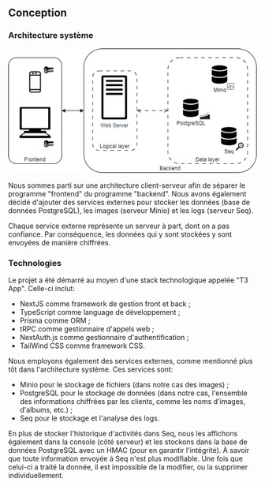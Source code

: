 ## Conception

### Architecture système

![diagram](./assets/system_architecture.png)

Nous sommes parti sur une architecture client-serveur afin de séparer le programme "frontend" du programme "backend".
Nous avons également décidé d'ajouter des services externes pour stocker les données (base de données PostgreSQL), les images (serveur Minio) et les logs (serveur Seq).

Chaque service externe représente un serveur à part, dont on a pas confiance. Par conséquence, les données qui y sont stockées y sont envoyées de manière chiffrées.

### Technologies

Le projet a été démarré au moyen d'une stack technologique appelée "T3 App". Celle-ci inclut:
- NextJS comme framework de gestion front et back ;
- TypeScript comme language de développement ;
- Prisma comme ORM ;
- tRPC comme gestionnaire d'appels web ;
- NextAuth.js comme gestionnaire d'authentification ;
- TailWind CSS comme framework CSS.

Nous employons également des services externes, comme mentionné plus tôt dans l'architecture système. Ces services sont:
- Minio pour le stockage de fichiers (dans notre cas des images) ;
- PostgreSQL pour le stockage de données (dans notre cas, l'ensemble des informations chiffrées par les clients, comme les noms d'images, d'albums, etc.) ;
- Seq pour le stockage et l'analyse des logs.

En plus de stocker l'historique d'activités dans Seq, nous les affichons également dans la console (côté serveur) et les stockons dans la base de données PostgreSQL avec un HMAC (pour en garantir l'intégrité).
À savoir que toute information envoyée à Seq n'est plus modifiable. Une fois que celui-ci a traité la donnée, il est impossible de la modifier, ou la supprimer individuellement.
